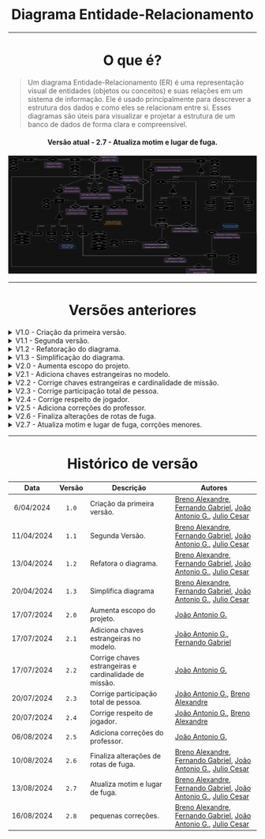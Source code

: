 <center>

# Diagrama Entidade-Relacionamento

</center>

---
<center>

# O que é?

</center>

> Um diagrama Entidade-Relacionamento (ER) é uma representação visual de entidades (objetos ou conceitos) e suas relações em um sistema de informação. Ele é usado principalmente para descrever a estrutura dos dados e como eles se relacionam entre si. Esses diagramas são úteis para visualizar e projetar a estrutura de um banco de dados de forma clara e compreensível.

<center>

#### Versão atual - 2.7 - Atualiza motim e lugar de fuga.

</center>

<div align="center">
<div align="center"><img src= "https://raw.githubusercontent.com/SBD1/2024.1-Prison-Trading/Pages/docs/assets/DERV2-7.png?raw=true"/></div>
</div>


---

<center>

# Versões anteriores

</center>

<details>
  <summary>V1.0 - Criação da primeira versão.</summary>

<div align="center">
<div align="center"><img src= "https://raw.githubusercontent.com/SBD1/2024.1-Prison-Trading/Pages/docs/assets/DERV1-0.png?raw=true"/></div>
</div>

</details>

<details>
  <summary>V1.1 - Segunda versão.</summary>

<div align="center">
<div align="center"><img src= "https://raw.githubusercontent.com/SBD1/2024.1-Prison-Trading/Pages/docs/assets/DERV1-1.png?raw=true"/></div>
</div>

</details>

<details>
  <summary>V1.2 - Refatoração do diagrama.</summary>

<div align="center">
<div align="center"><img src= "https://raw.githubusercontent.com/SBD1/2024.1-Prison-Trading/Pages/docs/assets/DERV1-2.png?raw=true"/></div>
</div>


</details>

<details>
  <summary>V1.3 - Simplificação do diagrama.</summary>

<div align="center">
<div align="center"><img src= "https://raw.githubusercontent.com/SBD1/2024.1-Prison-Trading/Pages/docs/assets/DERV1-3.png?raw=true"/></div>
</div>

</details>

<details>
  <summary>V2.0 - Aumenta escopo do projeto.</summary>

<div align="center">
<div align="center"><img src= "https://raw.githubusercontent.com/SBD1/2024.1-Prison-Trading/Pages/docs/assets/DERV2-0.png?raw=true"/></div>
</div>

</details>

<details>
  <summary>V2.1 - Adiciona chaves estrangeiras no modelo.</summary>

<div align="center">
<div align="center"><img src= "https://raw.githubusercontent.com/SBD1/2024.1-Prison-Trading/Pages/docs/assets/DERV2-1.png?raw=true"/></div>
</div>

</details>

<details>
  <summary>V2.2 - Corrige chaves estrangeiras e cardinalidade de missão.</summary>

<div align="center">
<div align="center"><img src= "https://raw.githubusercontent.com/SBD1/2024.1-Prison-Trading/Pages/docs/assets/DERV2-1.png?raw=true"/></div>
</div>

</details>

<details>
  <summary>V2.3 - Corrige participação total de pessoa.</summary>

<div align="center">
<div align="center"><img src= "https://raw.githubusercontent.com/SBD1/2024.1-Prison-Trading/Pages/docs/assets/DERV2-2.png?raw=true"/></div>
</div>

</details>

<details>
  <summary>V2.4 - Corrige respeito de jogador.</summary>

<div align="center">
<div align="center"><img src= "https://raw.githubusercontent.com/SBD1/2024.1-Prison-Trading/Pages/docs/assets/DERV2-4.png?raw=true"/></div>
</div>

</details>

<details>
  <summary>V2.5 - Adiciona correções do professor.</summary>

<div align="center">
<div align="center"><img src= "https://raw.githubusercontent.com/SBD1/2024.1-Prison-Trading/Pages/docs/assets/DERV2-5.png?raw=true"/></div>
</div>

</details>

<details>
  <summary>V2.6 - Finaliza alterações de rotas de fuga.</summary>

<div align="center">
<div align="center"><img src= "https://raw.githubusercontent.com/SBD1/2024.1-Prison-Trading/Pages/docs/assets/DERV2-6.png?raw=true"/></div>
</div>

</details>

<details>
  <summary>V2.7 - Atualiza motim e lugar de fuga, corrções menores.</summary>

<div align="center">
<div align="center"><img src= "https://raw.githubusercontent.com/SBD1/2024.1-Prison-Trading/Pages/docs/assets/DERV2-7.png?raw=true"/></div>
</div>

</details>

---
<center>

# Histórico de versão

</center>

<div style="margin: 0 auto; width: fit-content;">

|    Data    | Versão | Descrição                                              | Autores                                                                                                                                                                                                 |
| :--------: | :----: | ------------------------------------------------------ | ------------------------------------------------------------------------------------------------------------------------------------------------------------------------------------------------------- |
| 6/04/2024  | `1.0`  | Criação da primeira versão.                            | [Breno Alexandre](https://github.com/brenoalexandre0), [Fernando Gabriel](https://github.com/show-dawn), [João Antonio G.](https://github.com/joaoseisei),  [Julio Cesar](https://github.com/julio1099) |
| 11/04/2024 | `1.1`  | Segunda Versão.                                        | [Breno Alexandre](https://github.com/brenoalexandre0), [Fernando Gabriel](https://github.com/show-dawn), [João Antonio G.](https://github.com/joaoseisei),  [Julio Cesar](https://github.com/julio1099) |
| 13/04/2024 | `1.2`  | Refatora o diagrama.                                   | [Breno Alexandre](https://github.com/brenoalexandre0), [Fernando Gabriel](https://github.com/show-dawn), [João Antonio G.](https://github.com/joaoseisei),  [Julio Cesar](https://github.com/julio1099) |
| 20/04/2024 | `1.3`  | Simplifica diagrama                                    | [Breno Alexandre](https://github.com/brenoalexandre0), [Fernando Gabriel](https://github.com/show-dawn), [João Antonio G.](https://github.com/joaoseisei),  [Julio Cesar](https://github.com/julio1099) |
| 17/07/2024 | `2.0`  | Aumenta escopo do projeto.                             | [João Antonio G.](https://github.com/joaoseisei)                                                                                                                                                        |
| 17/07/2024 | `2.1`  | Adiciona chaves estrangeiras no modelo.                | [João Antonio G.](https://github.com/joaoseisei), [Fernando Gabriel](https://github.com/show-dawn)                                                                                                      |
| 17/07/2024 | `2.2`  | Corrige chaves estrangeiras e cardinalidade de missão. | [João Antonio G.](https://github.com/joaoseisei)                                                                                                                                                        |
| 20/07/2024 | `2.3`  | Corrige participação total de pessoa.                  | [João Antonio G.](https://github.com/joaoseisei), [Breno Alexandre](https://github.com/brenoalexandre0)                                                                                                 |
| 20/07/2024 | `2.4`  | Corrige respeito de jogador.                           | [João Antonio G.](https://github.com/joaoseisei), [Breno Alexandre](https://github.com/brenoalexandre0)                                                                                                 |
| 06/08/2024 | `2.5`  | Adiciona correções do professor.                       | [João Antonio G.](https://github.com/joaoseisei)                                                                                                                                                        |
| 10/08/2024 | `2.6`  | Finaliza alterações de rotas de fuga.                  | [Breno Alexandre](https://github.com/brenoalexandre0), [Fernando Gabriel](https://github.com/show-dawn), [João Antonio G.](https://github.com/joaoseisei),  [Julio Cesar](https://github.com/julio1099) |
| 13/08/2024 | `2.7`  | Atualiza motim e lugar de fuga.                        | [Breno Alexandre](https://github.com/brenoalexandre0), [Fernando Gabriel](https://github.com/show-dawn), [João Antonio G.](https://github.com/joaoseisei),  [Julio Cesar](https://github.com/julio1099) |
| 16/08/2024 | `2.8`  | pequenas correções.                                    | [Breno Alexandre](https://github.com/brenoalexandre0), [Fernando Gabriel](https://github.com/show-dawn), [João Antonio G.](https://github.com/joaoseisei),  [Julio Cesar](https://github.com/julio1099) |

</div>